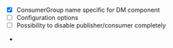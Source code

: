 * [x] ConsumerGroup name specific for DM component
* [ ] Configuration options
* [ ] Possibility to disable publisher/consumer completely
* 